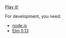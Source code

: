 [Play it!](http://thsoft.github.io/froggy)

For development, you need:

* [node.js](http://nodejs.org/download/)
* [Elm 0.13](http://elm-lang.org/Install.elm)